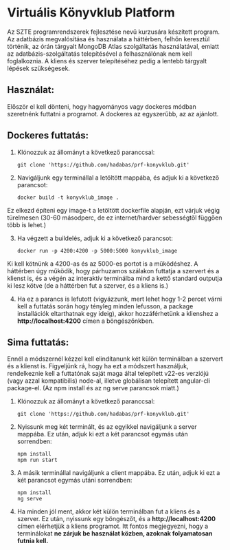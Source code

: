 # Virtuális Könyvklub Platform
Az SZTE programrendszerek fejlesztése nevű kurzusára készített program. Az adatbázis megvalósítása és használata a háttérben, felhőn keresztül történik, az órán tárgyalt MongoDB Atlas szolgáltatás használatával, emiatt az adatbázis-szolgáltatás telepítésével a felhasználónak nem kell foglalkoznia. A kliens és szerver telepítéséhez pedig a lentebb tárgyalt lépések szükségesek.
## Használat:
Először el kell dönteni, hogy hagyományos vagy dockeres módban szeretnénk futtatni a programot. A dockeres az egyszerűbb, az az ajánlott.
## Dockeres futtatás:
1. Klónozzuk az állományt a következő paranccsal:
   ```
   git clone 'https://github.com/hadabas/prf-konyvklub.git'
   ```
2. Navigáljunk egy terminállal a letöltött mappába, és adjuk ki a következő parancsot:
   ```
   docker build -t konyvklub_image .
   ```
Ez elkezd építeni egy image-t a letöltött dockerfile alapján, ezt várjuk végig türelmesen (30-60 másodperc, de ez internet/hardver sebességtől függően több is lehet.)

3. Ha végzett a buildelés, adjuk ki a következő parancsot:
   ```
   docker run -p 4200:4200 -p 5000:5000 konyvklub_image
   ```
Ki kell kötnünk a 4200-as és az 5000-es portot is a működéshez. A háttérben úgy működik, hogy párhuzamos szálakon futtatja a szervert és a klienst is, és a végén az interaktív terminálba mind a kettő standard outputja ki lesz kötve (de a háttérben fut a szerver, és a kliens is.)


4. Ha ez a parancs is lefutott (vigyázzunk, mert lehet hogy 1-2 percet várni kell a futtatás során hogy tényleg minden lefusson, a package installációk eltarthatnak egy ideig), akkor hozzáférhetünk a klienshez a
   **http://localhost:4200**
címen a böngészőnkben.

## Sima futtatás:
Ennél a módszernél kézzel kell elindítanunk két külön terminálban a szervert és a klienst is. Figyeljünk rá, hogy ha ezt a módszert használjuk, rendelkeznie kell a futtatónak saját maga által telepített v22-es verziójú (vagy azzal kompatibilis) node-al, illetve globálisan telepített angular-cli package-el. (Az npm install és az ng serve parancsok miatt.)

1. Klónozzuk az állományt a következő paranccsal:
   ```
   git clone 'https://github.com/hadabas/prf-konyvklub.git'
   ```
2. Nyissunk meg két terminált, és az egyikkel navigáljunk a server mappába. Ez után, adjuk ki ezt a két parancsot egymás után sorrendben:
   ```
   npm install
   npm run start
   ```
3. A másik terminállal navigáljunk a client mappába. Ez után, adjuk ki ezt a két parancsot egymás utáni sorrendben:
   ```
   npm install
   ng serve
   ```
4. Ha minden jól ment, akkor két külön terminálban fut a kliens és a szerver. Ez után, nyissunk egy böngészőt, és a
   **http://localhost:4200**
címen elérhetjük a kliens programot. Itt fontos megjegyezni, hogy a terminálokat **ne zárjuk be használat közben, azoknak folyamatosan futnia kell.**
